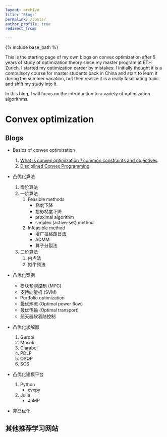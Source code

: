 ```yaml
---
layout: archive
title: "Blogs"
permalink: /posts/
author_profile: true
redirect_from:

---
```


{% include base_path %}

<!-- Here will be my lists of blogs. [here](https://github.com/yuwenchen95/yuwenchen95.github.io/blob/master/_posts/Convex_optimization_blogs.md).
   -->

This is the starting page of my own blogs on convex optimization after 5 years of study of optimization theory since my master program at ETH Zurich. I started my optimization career by mistakes: I initially thought it is a compulsory course for master students back in China and start to learn it during the summer vacation, but then realize it is a really fascinating topic and shift my study into it.

In this blog, I will focus on the introduction to a variety of optimization algorithms.

Convex optimization
======

Blogs
------

- Basics of convex optimization
  1. [What is convex optimization？common constraints and objectives](https://github.com/yuwenchen95/yuwenchen95.github.io/blob/master/_posts/Basics_of_convex_optimization/common_constraints_and_objectives.md).
  2. [Disciplined Convex Programming](https://github.com/yuwenchen95/yuwenchen95.github.io/blob/master/_posts/Basics_of_convex_optimization/disciplined_convex_programming.md)
   
- 凸优化算法
  1. 零阶算法
  2. 一阶算法
     1. Feasible methods
        - 梯度下降
        - 投影梯度下降
        - proximal algorithm
        - simplex (active-set) method
     2. Infeasible method
        - 增广拉格朗日法
        - ADMM
        - 算子分裂法
  3. 二阶算法
     1. 内点法
     2. 拟牛顿法

- 凸优化案例
  - 模块预测控制 (MPC)
  - 支持向量机 (SVM)
  - Portfolio optimization
  - 最优潮流 (Optimal power flow)
  - 最优传输 (Optimal transport)
  - 航天器软着陆控制

- 凸优化求解器
  1. Gurobi
  2. Mosek
  3. Clarabel
  4. PDLP
  5. OSQP
  6. SCS

- 凸优化建模平台
  1. Python
     - cvxpy
  2. Julia
     - JuMP
  
- 非凸优化


其他推荐学习网站
------